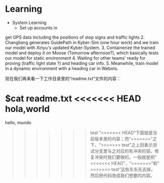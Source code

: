 # Learning
- System Learning
   - Set up accounts in
   
   
   
get GPS data including the positions of stop signs and traffic lights 2. Changliang generates GuidePath in Kyber-Sim (one hour work) and we train our model with Xinyu's updated Kyber-System. 3. Containerize the trained model and deploy it on Moose (Tomorrow afternoon?), which basically tests our model for static environment 4.  Waiting for other teams' ready for proving  (traffic light state ?) and heading car info. 5. Meanwhile, train model in a dynamic environment with a heading car in Webots. 

现在我们再来看一下工作目录里的“readme.txt”文件的内容：

$cat readme.txt 
<<<<<<< HEAD 
hola,world 
======= 
hello, mundo 
>>>>>>> test
“<<<<<<< HEAD“下面就是当前版本里的内容；而“=======”之下，“>>>>>>> test”之上则表示测试分支里与之对应的有冲突的容。修复冲突时我们要做的，一般就是把“ <<<<<<< HEAD”，“=======”和“ >>>>>>> test”这些东东先去掉，然后把代码改成我们想要的内容。
